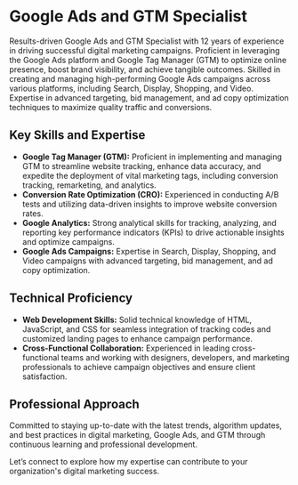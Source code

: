 # Google Ads and GTM Specialist

Results-driven Google Ads and GTM Specialist with 12 years of experience in driving successful digital marketing campaigns. Proficient in leveraging the Google Ads platform and Google Tag Manager (GTM) to optimize online presence, boost brand visibility, and achieve tangible outcomes. Skilled in creating and managing high-performing Google Ads campaigns across various platforms, including Search, Display, Shopping, and Video. Expertise in advanced targeting, bid management, and ad copy optimization techniques to maximize quality traffic and conversions.

## Key Skills and Expertise

- **Google Tag Manager (GTM):** Proficient in implementing and managing GTM to streamline website tracking, enhance data accuracy, and expedite the deployment of vital marketing tags, including conversion tracking, remarketing, and analytics.
- **Conversion Rate Optimization (CRO):** Experienced in conducting A/B tests and utilizing data-driven insights to improve website conversion rates.
- **Google Analytics:** Strong analytical skills for tracking, analyzing, and reporting key performance indicators (KPIs) to drive actionable insights and optimize campaigns.
- **Google Ads Campaigns:** Expertise in Search, Display, Shopping, and Video campaigns with advanced targeting, bid management, and ad copy optimization.

## Technical Proficiency

- **Web Development Skills:** Solid technical knowledge of HTML, JavaScript, and CSS for seamless integration of tracking codes and customized landing pages to enhance campaign performance.
- **Cross-Functional Collaboration:** Experienced in leading cross-functional teams and working with designers, developers, and marketing professionals to achieve campaign objectives and ensure client satisfaction.

## Professional Approach

Committed to staying up-to-date with the latest trends, algorithm updates, and best practices in digital marketing, Google Ads, and GTM through continuous learning and professional development. 

Let’s connect to explore how my expertise can contribute to your organization's digital marketing success.
